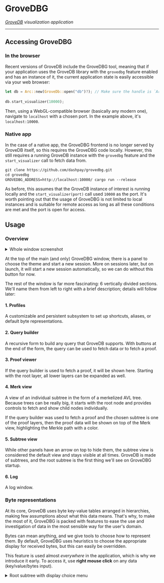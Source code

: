 # GroveDBG
_[GroveDB](https://www.grovedb.org/) visualization application_

---

## Accessing GroveDBG

### In the browser

Recent versions of GroveDB include the GroveDBG tool, meaning that if your application uses the GroveDB library with
the `grovedbg` feature enabled and has an instance of it, the current application state is easily accessible via your
web browser:

```rust
let db = Arc::new(GroveDb::open("db")?); // Make sure the handle is `Arc`ed

db.start_visualizer(10000);
```

Then, using a WebGL-compatible browser (basically any modern one), navigate to `localhost` with a chosen port. In the
example above, it's `localhost:10000`.

### Native app

In the case of a native app, the GroveDBG frontend is no longer served by GroveDB itself, so this requires the
GroveDBG code locally. However, this still requires a running GroveDB instance with the `grovedbg` feature and the
`start_visualizer` call to fetch data from.

```
git clone https://github.com/dashpay/grovedbg.git 
cd grovedbg
GROVEDBG_ADDRESS=http://localhost:10000/ cargo run --release
```

As before, this assumes that the GroveDB instance of interest is running locally and the `start_visualizer(port)` call
used `10000` as the port. It's worth pointing out that the usage of GroveDBG is not limited to local instances and is
suitable for remote access as long as all these conditions are met and the port is open for access.

## Usage

### Overview

<details>
  <summary>Whole window screenshot</summary>

  Don't mind this tiny picture; the details are unnecessary. The goal is to show the vertical division into sections and
  count them (there should be 6).

  <picture>
    <source media="(prefers-color-scheme: dark)" srcset="docs/overview_dark.png">
    <source media="(prefers-color-scheme: light)" srcset="docs/overview_light.png">
    <img alt="Root subtree with root node fetched." src="docs/overview_light.png">
  </picture>
</details>

At the top of the main (and only) GroveDBG window, there is a panel to choose the theme and start a new session. More on
sessions later, but on launch, it will start a new session automatically, so we can do without this button for now.

The rest of the window is far more fascinating: 6 vertically divided sections. We'll name them from left to right with a
brief description; details will follow later:

#### 1. Profiles

A customizable and persistent subsystem to set up shortcuts, aliases, or default byte representations.

#### 2. Query builder

A recursive form to build any query that GroveDB supports. With buttons at the end of the form, the query can be used to
fetch data or to fetch a proof.

#### 3. Proof viewer

If the query builder is used to fetch a proof, it will be shown here. Starting with the root layer, all lower layers can
be expanded as well.

#### 4. Merk view

A view of an individual subtree in the form of a merkelized AVL tree. Because trees can be really big, it starts with
the root node and provides controls to fetch and show child nodes individually.

If the query builder was used to fetch a proof and the chosen subtree is one of the proof layers, then the proof data
will be shown on top of the Merk view, highlighting the Merkle path with a color.

#### 5. Subtree view

While other panels have an arrow on top to hide them, the subtree view is considered the default view and stays visible
at all times. GroveDB is made of subtrees, and the root subtree is the first thing we'll see on GroveDBG startup.

#### 6. Log

A log window.

### Byte representations

At its core, GroveDB uses byte key-value tables arranged in hierarchies, making few assumptions about what this data
means. That's why, to make the most of it, GroveDBG is packed with features to ease the use and investigation of data in
the most sensible way for the user's domain.

Bytes can mean anything, and we give tools to choose how to represent them. By default, GroveDBG uses heuristics to
choose the appropriate display for received bytes, but this can easily be overridden.

This feature is used almost _everywhere_ in the application, which is why we introduce it early. To access it, use
__right mouse click__ on any data (key/value/bytes input).

<details>
  <summary>Root subtree with display choice menu</summary>
  <picture>
    <source media="(prefers-color-scheme: dark)" srcset="docs/root_subtree_dark.png">
    <source media="(prefers-color-scheme: light)" srcset="docs/root_subtree_light.png">
    <img alt="Root subtree with root node fetched." src="docs/root_subtree_light.png">
  </picture>
</details>
